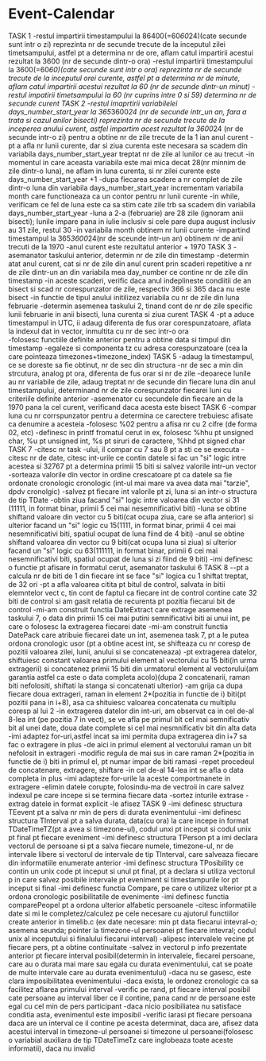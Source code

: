 # Event-Calendar
TASK 1
-restul impartirii timestampului la 86400(=60*60*24)(cate secunde sunt intr o zi) reprezinta nr de secunde trecute de la inceputul zilei timetsampului, astfel pt a determina nr de ore, aflam catul impartirii acestui rezultat la 3600 (nr de secunde dintr-o ora)
-restul impartirii timestampului la 3600(=60*60)(cate secunde sunt intr o ora) reprezinta nr de secunde trecute de la inceputul orei curente, astfel pt a determina nr de minute, aflam catul impartirii acestui rezultat la 60 (nr de secunde dintr-un minut)
-restul impatirii timetsampului la 60 (nr cuprins intre 0 si 59) determina nr de secunde curent
TASK 2
-restul imaprtirii variabilelei days_number_start_year la 365*3600*24 (nr de secunde intr_un an, fara a trata si cazul anilor bisecti) reprezinta nr de secunde trecute de la inceperea anului curent, astfel impartim acest rezultat la 3600*24 (nr de secunde intr-o zi) pentru a obtine nr de zile trecute de la 1 ian anul curent
-pt a afla nr lunii curente, dar si ziua curenta este necesara sa scadem din variabila days_number_start_year treptat nr de zile al lunilor ce au trecut
-in momentul in care aceasta variabila este mai mica decat 28(nr minnim de zile dintr-o luna), ne aflam in luna curenta, si nr zilei curente este days_number_start_year +1
-dupa fiecarea scadere a nr complet de zile dintr-o luna din variabila days_number_start_year incrementam variabila month care functioneaza ca un contor pentru nr lunii curente
-in while, verificam ce fel de luna este ca sa stim cate zile trb sa scadem din variabila days_number_start_year
-luna a 2-a (februarie) are 28 zile (ignoram anii bisecti); lunile impare pana in iulie inclusiv si cele pare dupa august inclusiv au 31 zile, restul 30
-in variabila month obtinem nr lunii curente
-impartind timestampul la 365*3600*24(nr de sceunde intr-un an) obtinem nr de anii trecuti de la 1970
-anul curent este rezultatul anterior + 1970
TASK 3 
-asemanator taskului anterior, determin nr de zile din timestamp
-determin atat anul curent, cat si nr de zile din anul curent prin scaderi repetitive a nr de zile dintr-un an din variabila mea day_number ce contine nr de zile din timestamp
-in aceste scaderi, verific daca anul indeplineste condiitii de an bisect si scad nr corespunzator de zile, respectiv 366 si 365 daca nu este bisect
-in functie de tipul anului initilizez variabila cu nr de zile din luna februarie
-determin asemenea taskului 2, tinand cont de nr de zile specific lunii februarie in anii bisecti, luna curenta si ziua curent
TASK 4
-pt a aduce timestampul in UTC, ii adaug diferenta de fus orar corespunzatoare, aflata la indexul dat in vector, inmultita cu nr de sec intr-o ora  
-folosesc functiile definite anterior pentru a obtine data si timpul din timestamp
-egaleze si componenta tz cu adresa corespunzatoare (cea la care pointeaza timezones+timezone_index)
TASK 5
-adaug la timestampul, ce se doreste sa fie obtinut, nr de sec din structura
-nr de sec a min din strcutura, analog pt ora, diferenta de fus orar si nr de zile
-deoarece lunile au nr variabile de zile, adaug treptat nr de secunde din fiecare luna din anul timestampului, determinand nr de zile corespunzator fiecarei luni cu criteriile definite anterior
-asemenator cu secundele din fiecare an de la 1970 pana la cel curent, verificand daca acesta este bisect
TASK 6
-compar luna cu nr corrspunzator pentru a determina ce carectere trebuiesc afisate ca denumire a acesteia
-folosesc %02 pentru a afisa nr cu 2 cifre (de forma 02, etc)
-definesc in printf fromatul cerut in ex, folosesc %hhu pt unsigned char, %u pt unsigned int, %s pt siruri de caractere, %hhd pt signed char
TASK 7
-citesc nr task -ului, il compar cu 7 sau 8 pt a sti ce se executa
-citesc nr de date, citesc int-urile ce contin datele si fac un "si" logic intre acestea si 32767 pt a determina primii 15 biti si salvez valorile intr-un vector
-sorteaza valorile din vector in ordine crescatoare pt ca datele sa fie ordonate cronologic cronologic (int-ul mai mare va avea data mai "tarzie", dpdv cronolgic)
-salvez pt fiecare int valorile pt zi, luna si an intr-o structura de tip TDate
-obtin ziua facand "si" logic intre valoarea din vector si 31 (11111, in format binar, primii 5 cei mai nesemnificativi biti)
-luna se obtine shiftand valoare din vector cu 5 biti(cat ocupa ziua, care se afla anterior) si ulterior facand un "si" logic cu 15(1111, in format binar, primii 4 cei mai nesemnificativi biti, spatiul ocupat de luna fiind de 4 biti)
-anul se obtine shiftand valoarea din vector cu 9 biti(cat ocupa luna si ziua) si ulterior facand un "si" logic cu 63(111111, in format binar, primii 6 cei mai nesemnificativi biti, spatiul ocupat de luna si zi fiind de 9 biti)
-imi definesc o functie pt afisare in formatul cerut, asemanator taskului 6
TASK 8
--pt a calcula nr de biti de 1 din fiecare int se face "si" logica cu 1 shiftat treptat, de 32 ori
-pt a afla valoarea citita pt bitul de control, salvata in bitii elemntelor vect c, tin cont de faptul ca fiecare int de control contine cate 32 biti de control si am gasit relatia de recurenta pt pozitia fiecarui bit de control
-mi-am construit functia DateExtract care extrage asemenea taskului 7, o data din primii 15 cei mai putini semnificativi biti ai unui int, pe care o folosesc la extragerea fiecarei date
-mi-am construit functia DatePack care atribuie fiecarei date un int, asemenea task 7, pt a le putea ordona cronologic usor (pt a obtine acest int, se shifteaza cu nr coresp de pozitii valoarea zilei, lunii, anului si se concateneaza)
-pt extragerea datelor, shiftuiesc constant valoarea primului element al vectorului cu 15 biti(in urma extragerii) si concatenez primii 15 biti din urmatorul element al vectorului(am garantia astfel ca este o data completa acolo)(dupa 2 concatenarii, raman biti nefolositi, shiftati la stanga si concatenati ulterior)
-am grija ca dupa fiecare doua extrageri, raman in element 2*(pozitia in functie de i) biti(pt pozitii pana in i+8), asa ca shituiesc valoarea concatenata cu multiplu coresp al lui 2 
-in extragerea datelor din int-uri, am observat ca in cel de-al 8-lea int (pe pozitia 7 in vect), se ve afla pe primul bit cel mai semnificativ bit al unei date, doua date complete si cel mai nesmnificativ bit din alta data
-imi adaptez for-uri,astfel incat sa imi permita dupa extragerea din i+7 sa fac o extragere in plus
-de aici in primul element al vectorului raman un bit nefolosit in extrageri
-modific regula de mai sus in care raman 
2*(pozitia in functie de i) biti in primul el, pt numar impar de biti ramasi
-repet procedeul de concatenare, extragere, shiftare
-in cel de-al 14-lea int se afla o data completa in plus
-imi adapteze for-urile la aceste comportmanete in extragere
-elimin datele corupte, folosindu-ma de vectroii in care salvez indexul pe care incepe si se termina fiecare data
-sortez inturile extrase
-extrag datele in format explicit
-le afisez
TASK 9
-imi definesc structura TEevent pt a salva nr min de pers di durata evenimentului
-imi definesc structura TInterval pt a salva durata, data(cu ora) la care incepe in format TDateTimeTZ(pt a avea si timezone-ul), codul unxi pt inceput si codul unix pt final pt fiecare eveniment
-imi definesc structura TPerson pt a imi declara vectorul de persoane si pt a salva fiecare numele, timezone-ul, nr de intervale libere si vectorul de intervale de tip TInterval, care salveaza fiecare din informatiile enumerate anterior
-imi definesc structura TPosibility ce contin un unix code pt inceput si unul pt final, pt a declara si utiliza vectorul p in care salvez posibile intervale pt eveniment si timestampurile lor pt inceput si final
-imi definesc functia Compare, pe care o utilizez ulterior pt a ordona cronologic posibilitatile de evenimente
-imi definesc functia comparePeopel pt a ordona ulterior alfabetic persoanele
-citesc informatiile date si mi le completez/calculez pe cele necesare cu ajutorul functiilor create anterior in timelib.c (ex date necesare: min pt data fiecarui intevral-o; asemena seunda; pointer la timezone-ul persoanei pt fiecare intevral; codul unix al inceputului si finalului fiecarui interval)
-alipesc intervalele vecine pt fiecare pers, pt a obtine continuitate
-salvez in vectorul p info prezentate anterior pt fiecare interval posibil(determin in intervalele, fiecarei persoane, care au o durata mai mare sau egala cu durata evenimentului, cat se poate de multe intervale care au durata evenimentului)
-daca nu se gasesc, este clara imposibilitatea evenimentului
-daca exista, le ordonez cronologic ca sa facilitez aflarea primului interval
-verific pe rand, pt fiecare interval posibil cate persoane au interval liber ce il contine, pana cand nr de persoane este egal cu cel min de pers participant
-daca nicio posibiliatea nu satisface conditia asta, evenimentul este imposibil
-verific iarasi pt fiecare persoana daca are un interval ce il contine pe acesta determinat, daca are, afisez data acestui interval in timezone-ul persoanei si timezone ul persoanei(folosesc o variabial auxiliara de tip TDateTimeTz care inglobeaza toate aceste informatii), daca nu invalid
